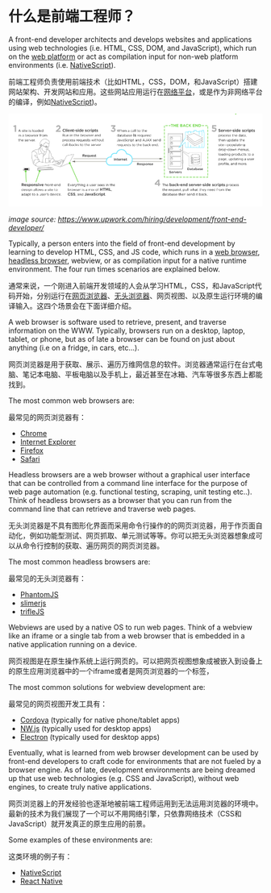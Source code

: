 # 什么是前端工程师？

A front-end developer architects and develops websites and applications using web technologies (i.e. HTML, CSS, DOM, and JavaScript), which run on the [web platform](https://en.wikipedia.org/wiki/Open_Web_Platform) or act as compilation input for non-web platform environments (i.e. [NativeScript](https://www.nativescript.org/)).

前端工程师负责使用前端技术（比如HTML，CSS，DOM，和JavaScript）搭建网站架构、开发网站和应用。这些网站应用运行在[网络平台](https://en.wikipedia.org/wiki/Open_Web_Platform)，或是作为非网络平台的编译，例如[NativeScript](https://www.nativescript.org/))。

![](images/what-is-front-end-dev.png "https://www.upwork.com/hiring/development/front-end-developer/")

<cite>image source: <a href="https://www.upwork.com/hiring/development/front-end-developer/">https://www.upwork.com/hiring/development/front-end-developer/</a></cite>

Typically, a person enters into the field of front-end development by learning to develop HTML, CSS, and JS code, which runs in a [web browser](https://en.wikipedia.org/wiki/Web_browser), [headless browser](https://en.wikipedia.org/wiki/Headless_browser), webview, or as compilation input for a native runtime environment. The four run times scenarios are explained below.

通常来说，一个刚进入前端开发领域的人会从学习HTML，CSS，和JavaScript代码开始，分别运行在[网页浏览器](https://en.wikipedia.org/wiki/Web_browser)、[无头浏览器](https://en.wikipedia.org/wiki/Headless_browser)、网页视图、以及原生运行环境的编译输入。这四个场景会在下面详细介绍。

A web browser is software used to retrieve, present, and traverse information on the WWW. Typically, browsers run on a desktop, laptop, tablet, or phone, but as of late a browser can be found on just about anything (i.e on a fridge, in cars, etc...).

网页浏览器是用于获取、展示、遍历万维网信息的软件。浏览器通常运行在台式电脑、笔记本电脑、平板电脑以及手机上，最近甚至在冰箱、汽车等很多东西上都能找到。

The most common web browsers are:

最常见的网页浏览器有：

* [Chrome](http://www.google.com/chrome/)
* [Internet Explorer](http://dev.modern.ie/)
* [Firefox](https://www.mozilla.org/firefox/)
* [Safari](http://www.apple.com/safari/)

Headless browsers are a web browser without a graphical user interface that can be controlled from a command line interface for the purpose of web page automation (e.g. functional testing, scraping, unit testing etc..). Think of headless browsers as a browser that you can run from the command line that can retrieve and traverse web pages.

无头浏览器是不具有图形化界面而采用命令行操作的的网页浏览器，用于作页面自动化，例如功能型测试、网页抓取、单元测试等等。你可以把无头浏览器想象成可以从命令行控制的获取、遍历网页的网页浏览器。

The most common headless browsers are:

最常见的无头浏览器有：

* [PhantomJS](http://phantomjs.org/)
* [slimerjs](http://slimerjs.org/)
* [trifleJS](http://triflejs.org/)

Webviews are used by a native OS to run web pages. Think of a webview like an iframe or a single tab from a web browser that is embedded in a native application running on a device.

网页视图是在原生操作系统上运行网页的。可以把网页视图想象成被嵌入到设备上的原生应用浏览器中的一个iframe或者是网页浏览器的一个标签，

The most common solutions for webview development are:

最常见的网页视图开发工具有：

* [Cordova](https://cordova.apache.org/) (typically for native phone/tablet apps)
* [NW.js](https://github.com/nwjs/nw.js) (typically used for desktop apps)
* [Electron](http://electron.atom.io/) (typically used for desktop apps)

Eventually, what is learned from web browser development can be used by front-end developers to craft code for environments that are not fueled by a browser engine. As of late, development environments are being dreamed up that use web technologies (e.g. CSS and JavaScript), without web engines, to create truly native applications.

网页浏览器上的开发经验也逐渐地被前端工程师运用到无法运用浏览器的环境中。最新的技术为我们展现了一个可以不用网络引擎，只依靠网络技术（CSS和JavaScript）就开发真正的原生应用的前景。

Some examples of these environments are:

这类环境的例子有：

* [NativeScript](https://www.nativescript.org/)
* [React Native](https://facebook.github.io/react-native/)
